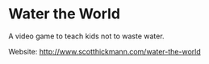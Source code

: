 # Water the World
A video game to teach kids not to waste water.

Website: http://www.scotthickmann.com/water-the-world
